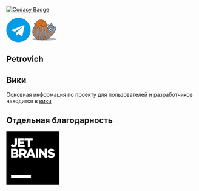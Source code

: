 [![Codacy Badge](https://app.codacy.com/project/badge/Grade/df0f0b4230d845139d793f34bf93b875)](https://www.codacy.com/gh/Xoma163/petrovich/dashboard?utm_source=github.com&amp;utm_medium=referral&amp;utm_content=Xoma163/petrovich&amp;utm_campaign=Badge_Grade)

[![Telegram Bot](readme/tg.png)](https://t.me/igor_petrovich_ksta_bot)
[![Website](staticfiles/favicon_64.png)](https://andrewsha.net)

## Petrovich

## Вики

Основная информация по проекту для пользователей и разработчиков находится
в [вики](https://github.com/Xoma163/petrovich/wiki/1.-Документация-по-использованию-бота)

## Отдельная благодарность

<a href="https://www.jetbrains.com/?from=petrovich" title="JetBrains"><img src="readme/jetbrains_logo.png" width="140"></a>
